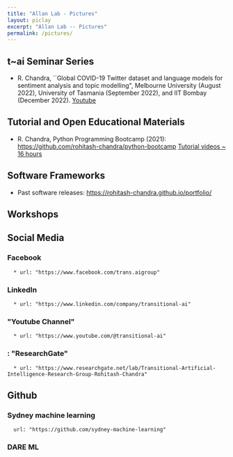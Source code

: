 ```yaml
---
title: "Allan Lab - Pictures"
layout: piclay
excerpt: "Allan Lab -- Pictures"
permalink: /pictures/
---
```


## t~ai Seminar Series 
 
* R. Chandra, ``Global COVID-19 Twitter dataset and language models for sentiment analysis and topic modelling", Melbourne University (August 2022),  University of Tasmania (September 2022), and IIT Bombay (December 2022). [Youtube]()

## Tutorial and Open Educational Materials

* R. Chandra, Python Programming Bootcamp (2021): https://github.com/rohitash-chandra/python-bootcamp  [Tutorial videos ~ 16 hours](https://www.youtube.com/channel/UCE2LfEGUhHdZIM1gfQqXthw) 

## Software Frameworks

* Past software releases: https://rohitash-chandra.github.io/portfolio/

## Workshops


## Social Media  

### Facebook

      * url: "https://www.facebook.com/trans.aigroup"

### LinkedIn

      * url: "https://www.linkedin.com/company/transitional-ai"
      
      
### "Youtube Channel" 
      * url: "https://www.youtube.com/@transitional-ai"
      
### : "ResearchGate"
      * url: "https://www.researchgate.net/lab/Transitional-Artificial-Intelligence-Research-Group-Rohitash-Chandra" 


  
## Github

### Sydney machine learning 
      url: "https://github.com/sydney-machine-learning"
      
### DARE ML
 
